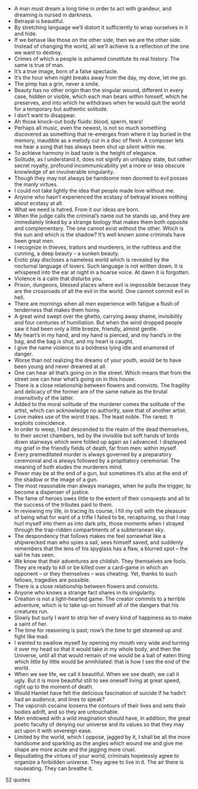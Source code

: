  - A man must dream a long time in order to act with grandeur, and dreaming is nursed in darkness.
 - Betrayal is beautiful.
 - By stretching language we’ll distort it sufficiently to wrap ourselves in it and hide.
 - If we behave like those on the other side, then we are the other side. Instead of changing the world, all we’ll achieve is a reflection of the one we want to destroy.
 - Crimes of which a people is ashamed constitute its real history. The same is true of man.
 - It’s a true image, born of a false spectacle.
 - It’s the hour when night breaks away from the day, my dove, let me go.
 - The pimp has a grin, never a smile.
 - Beauty has no other origin than the singular wound, different in every case, hidden or visible, which each man bears within himself, which he preserves, and into which he withdraws when he would quit the world for a temporary but authentic solitude.
 - I don’t want to disappear.
 - Ah those knock-out body fluids: blood, sperm, tears!
 - Perhaps all music, even the newest, is not so much something discovered as something that re-emerges from where it lay buried in the memory, inaudible as a melody cut in a disc of flesh. A composer lets me hear a song that has always been shut up silent within me.
 - To achieve harmony in bad taste is the height of elegance.
 - Solitude, as I understand it, does not signify an unhappy state, but rather secret royalty, profound incommunicability yet a more or less obscure knowledge of an invulnerable singularity.
 - Though they may not always be handsome men doomed to evil posses the manly virtues.
 - I could not take lightly the idea that people made love without me.
 - Anyone who hasn’t experienced the ecstasy of betrayal knows nothing about ecstasy at all.
 - What we need is hatred. From it our ideas are born.
 - When the judge calls the criminal’s name out he stands up, and they are immediately linked by a strange biology that makes them both opposite and complementary. The one cannot exist without the other. Which is the sun and which is the shadow? It’s well known some criminals have been great men.
 - I recognize in thieves, traitors and murderers, in the ruthless and the cunning, a deep beauty – a sunken beauty.
 - Erotic play discloses a nameless world which is revealed by the nocturnal language of lovers. Such language is not written down. It is whispered into the ear at night in a hoarse voice. At dawn it is forgotten.
 - Violence is a calm that disturbs you.
 - Prison, dungeons, blessed places where evil is impossible because they are the crossroads of all the evil in the world. One cannot commit evil in hell.
 - There are mornings when all men experience with fatigue a flush of tenderness that makes them horny.
 - A great wind swept over the ghetto, carrying away shame, invisibility and four centuries of humiliation. But when the wind dropped people saw it had been only a little breeze, friendly, almost gentle.
 - My heart’s in my hand, and my hand is pierced, and my hand’s in the bag, and the bag is shut, and my heart is caught.
 - I give the name violence to a boldness lying idle and enamored of danger.
 - Worse than not realizing the dreams of your youth, would be to have been young and never dreamed at all.
 - One can hear all that’s going on in the street. Which means that from the street one can hear what’s going on in this house.
 - There is a close relationship between flowers and convicts. The fragility and delicacy of the former are of the same nature as the brutal insensitivity of the latter.
 - Added to the moral solitude of the murderer comes the solitude of the artist, which can acknowledge no authority, save that of another artist.
 - Love makes use of the worst traps. The least noble. The rarest. It exploits coincidence.
 - In order to weep, I had descended to the realm of the dead themselves, to their secret chambers, led by the invisible but soft hands of birds down stairways which were folded up again as I advanced. I displayed my grief in the friendly fields of death, far from men: within myself.
 - Every premeditated murder is always governed by a preparatory ceremonial and is always followed by a propitiatory ceremonial. The meaning of both eludes the murderers mind.
 - Power may be at the end of a gun, but sometimes it’s also at the end of the shadow or the image of a gun.
 - The most reasonable man always manages, when he pulls the trigger, to become a dispenser of justice.
 - The fame of heroes owes little to the extent of their conquests and all to the success of the tributes paid to them.
 - In reviewing my life, in tracing its course, I fill my cell with the pleasure of being what for want of a trifle I failed to be, recapturing, so that I may hurl myself into them as into dark pits, those moments when I strayed through the trap-ridden compartments of a subterranean sky.
 - The despondency that follows makes me feel somewhat like a shipwrecked man who spies a sail, sees himself saved, and suddenly remembers that the lens of his spyglass has a flaw, a blurred spot – the sail he has seen.
 - We know that their adventures are childish. They themselves are fools. They are ready to kill or be killed over a card-game in which an opponent – or they themselves – was cheating. Yet, thanks to such fellows, tragedies are possible.
 - There is a close relationship between flowers and convicts.
 - Anyone who knows a strange fact shares in its singularity.
 - Creation is not a light-hearted game. The creator commits to a terrible adventure, which is to take up-on himself all of the dangers that his creatures run.
 - Slowly but surly I want to strip her of every kind of happiness as to make a saint of her.
 - The time for reasoning is past; now’s the time to get steamed up and fight like mad.
 - I wanted to swallow myself by opening my mouth very wide and turning it over my head so that it would take in my whole body, and then the Universe, until all that would remain of me would be a ball of eaten thing which little by little would be annihilated: that is how I see the end of the world.
 - When we see life, we call it beautiful. When we see death, we call it ugly. But it is more beautiful still to see oneself living at great speed, right up to the moment of death.
 - Would Hamlet have felt the delicious fascination of suicide if he hadn’t had an audience, and lines to speak?
 - The vaporish cocaine loosens the contours of their lives and sets their bodies adrift, and so they are untouchable.
 - Men endowed with a wild imagination should have, in addition, the great poetic faculty of denying our universe and its values so that they may act upon it with sovereign ease.
 - Limited by the world, which I oppose, jagged by it, I shall be all the more handsome and sparkling as the angles which wound me and give me shape are more acute and the jagging more cruel.
 - Repudiating the virtues of your world, criminals hopelessly agree to organize a forbidden universe. They agree to live in it. The air there is nauseating. They can breathe it.

52 quotes